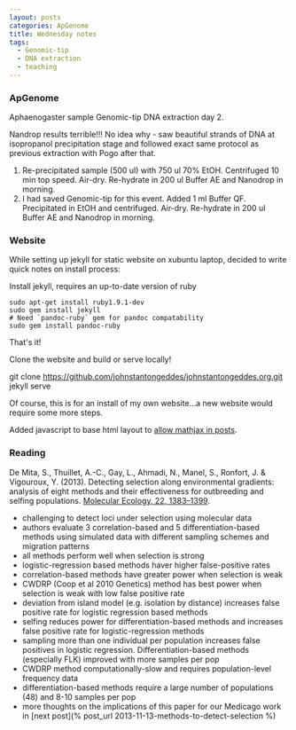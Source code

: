 ```yaml
---
layout: posts
categories: ApGenome
title: Wednesday notes
tags:
  - Genomic-tip
  - DNA extraction
  - teaching
---
```


### ApGenome

Aphaenogaster sample Genomic-tip DNA extraction day 2.

Nandrop results terrible!!! No idea why - saw beautiful strands of DNA at isopropanol precipitation stage and followed exact same protocol as previous extraction with Pogo after that.

1) Re-precipitated sample (500 ul) with 750 ul 70% EtOH. Centrifuged 10 min top speed. Air-dry. Re-hydrate in 200 ul Buffer AE and Nanodrop in morning.
2) I had saved Genomic-tip for this event. Added 1 ml Buffer QF. Precipitated in EtOH and centrifuged. Air-dry. Re-hydrate in 200 ul Buffer AE and Nanodrop in morning.

### Website

While setting up jekyll for static website on xubuntu laptop, decided to write quick notes on install process:

Install jekyll, requires an up-to-date version of ruby
    
    sudo apt-get install ruby1.9.1-dev
    sudo gem install jekyll
    # Need `pandoc-ruby` gem for pandoc compatability
    sudo gem install pandoc-ruby

That's it! 

Clone the website and build or serve locally!

   git clone https://github.com/johnstantongeddes/johnstantongeddes.org.git
   jekyll serve
    
Of course, this is for an install of my own website...a new website would require some more steps.

Added javascript to base html layout to [allow mathjax in posts](http://stackoverflow.com/questions/10987992/using-mathjax-with-jekyll).

### Reading

De Mita, S., Thuillet, A.-C., Gay, L., Ahmadi, N., Manel, S., Ronfort, J. & Vigouroux, Y. (2013). Detecting selection along environmental gradients: analysis of eight methods and their effectiveness for outbreeding and selfing populations. [Molecular Ecology, 22, 1383–1399](http://onlinelibrary.wiley.com/doi/10.1111/mec.12182/abstract).

  - challenging to detect loci under selection using molecular data
  - authors evaluate 3 correlation-based and 5 differentiation-based methods using simulated data with different sampling schemes and migration patterns
  - all methods perform well when selection is strong
  - logistic-regression based methods haver higher false-positive rates
  - correlation-based methods have greater power when selection is weak
  - CWDRP (Coop et al 2010 Genetics) method has best power when selection is weak with low false positive rate
  - deviation from island model (e.g. isolation by distance) increases false positive rate for logistic regression based methods
  - selfing reduces power for differentiation-based methods and increases false positive rate for logistic-regression methods
  - sampling more than one individual per population increases false positives in logistic regression. Differentiation-based methods (especially FLK) improved with more samples per pop
  - CWDRP method computationally-slow and requires population-level frequency data
  - differentiation-based methods require a large number of populations (48) and 8-10 samples per pop
  - more thoughts on the implications of this paper for our Medicago work in [next post](% post_url 2013-11-13-methods-to-detect-selection %)

